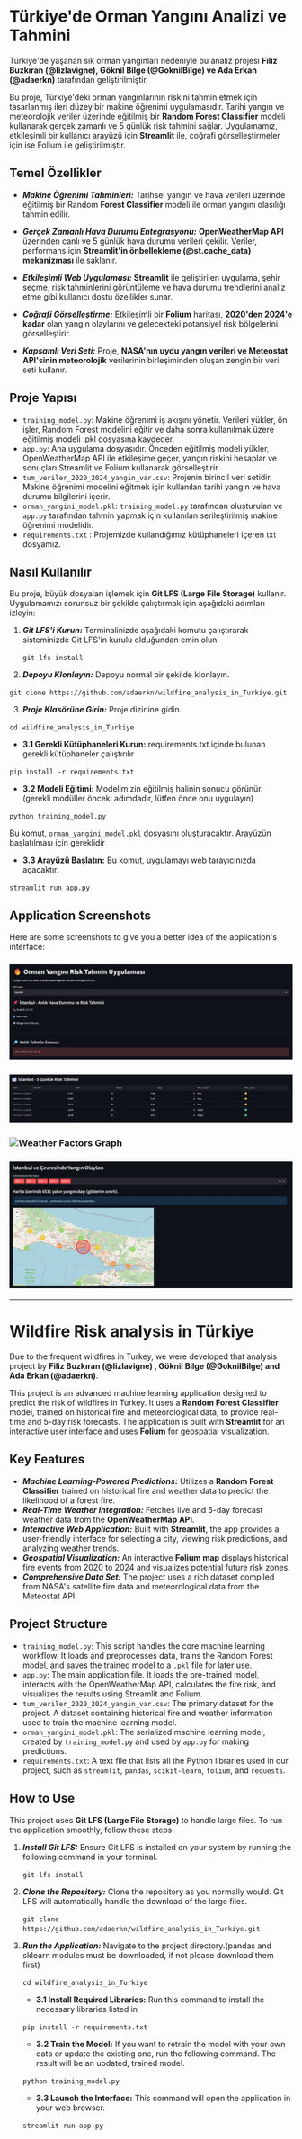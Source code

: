 # Türkiye'de Orman Yangını Analizi ve Tahmini

Türkiye'de yaşanan sık orman yangınları nedeniyle bu analiz projesi **Filiz Buzkıran (@lizlavigne), Göknil Bilge (@GoknilBilge) ve Ada Erkan (@adaerkn)** tarafından geliştirilmiştir.

Bu proje, Türkiye'deki orman yangınlarının riskini tahmin etmek için tasarlanmış ileri düzey bir makine öğrenimi uygulamasıdır. Tarihi yangın ve meteorolojik veriler üzerinde eğitilmiş bir **Random Forest Classifier** modeli kullanarak gerçek zamanlı ve 5 günlük risk tahmini sağlar. Uygulamamız, etkileşimli bir kullanıcı arayüzü için **Streamlit** ile, coğrafi görselleştirmeler için ise Folium ile geliştirilmiştir.

## Temel Özellikler
* ***Makine Öğrenimi Tahminleri:*** Tarihsel yangın ve hava verileri üzerinde eğitilmiş bir Random **Forest Classifier** modeli ile orman yangını olasılığı tahmin edilir.

* ***Gerçek Zamanlı Hava Durumu Entegrasyonu:*** **OpenWeatherMap API** üzerinden canlı ve 5 günlük hava durumu verileri çekilir. Veriler, performans için **Streamlit'in önbellekleme (@st.cache_data) mekanizması** ile saklanır.

* ***Etkileşimli Web Uygulaması:*** **Streamlit** ile geliştirilen uygulama, şehir seçme, risk tahminlerini görüntüleme ve hava durumu trendlerini analiz etme gibi kullanıcı dostu özellikler sunar.

* ***Coğrafi Görselleştirme:*** Etkileşimli bir **Folium** haritası, **2020'den 2024'e kadar** olan yangın olaylarını ve gelecekteki potansiyel risk bölgelerini görselleştirir.

* ***Kapsamlı Veri Seti:*** Proje, **NASA'nın uydu yangın verileri ve Meteostat API'sinin meteorolojik** verilerinin birleşiminden oluşan zengin bir veri seti kullanır.

## Proje Yapısı
* `training_model.py`: Makine öğrenimi iş akışını yönetir. Verileri yükler, ön işler, Random Forest modelini eğitir ve daha sonra kullanılmak üzere eğitilmiş modeli .pkl dosyasına kaydeder.
* `app.py`:  Ana uygulama dosyasıdır. Önceden eğitilmiş modeli yükler, OpenWeatherMap API ile etkileşime geçer, yangın riskini hesaplar ve sonuçları Streamlit ve Folium kullanarak görselleştirir.
* `tum_veriler_2020_2024_yangin_var.csv`: Projenin birincil veri setidir. Makine öğrenimi modelini eğitmek için kullanılan tarihi yangın ve hava durumu bilgilerini içerir.
*  `orman_yangini_model.pkl`: `training_model.py` tarafından oluşturulan ve  `app.py` 
tarafından tahmin yapmak için kullanılan serileştirilmiş makine öğrenimi modelidir.
* `requirements.txt` : Projemizde kullandığımız kütüphaneleri içeren txt dosyamız.
 

  
## Nasıl Kullanılır

Bu proje, büyük dosyaları işlemek için **Git LFS (Large File Storage)** kullanır. Uygulamamızı sorunsuz bir şekilde çalıştırmak için aşağıdaki adımları izleyin:


1. ***Git LFS'i Kurun:*** Terminalinizde aşağıdaki komutu çalıştırarak sisteminizde Git LFS'in kurulu olduğundan emin olun.

   `git lfs install`
   
2. ***Depoyu Klonlayın:*** Depoyu normal bir şekilde klonlayın. 

  `git clone https://github.com/adaerkn/wildfire_analysis_in_Turkiye.git`
  
3. ***Proje Klasörüne Girin:*** Proje dizinine gidin.
      
 `cd wildfire_analysis_in_Turkiye`
 
  *  **3.1 Gerekli Kütüphaneleri Kurun:** requirements.txt içinde bulunan gerekli kütüphaneler çalıştırılır

   `pip install -r requirements.txt`
    
  * **3.2 Modeli Eğitimi:** Modelimizin eğitilmiş halinin sonucu görünür. (gerekli modüller önceki adımdadır, lütfen önce onu uygulayın)
    
 `python training_model.py`

  Bu komut, `orman_yangini_model.pkl` dosyasını oluşturacaktır. Arayüzün başlatılması için gereklidir

  * **3.3 Arayüzü Başlatın:**
Bu komut, uygulamayı  web tarayıcınızda açacaktır.

 `streamlit run app.py`


## Application Screenshots
Here are some screenshots to give you a better idea of the application's interface:

### ![Current Weather and Risk Prediction](assets/1.bmp)

### ![5-Day Risk Forecast](assets/2.bmp)

### ![Weather Factors Graph](assets/3.bpm)

### ![Wildfire Locations Map](assets/4.bmp)


---------
# Wildfire Risk analysis in Türkiye
Due to the frequent wildfires in Turkey, we were developed that analysis project by **Filiz Buzkıran (@lizlavigne) ,  Göknil Bilge (@GoknilBilge) and Ada Erkan (@adaerkn)**.

This project is an advanced machine learning application designed to predict the risk of wildfires in Turkey. It uses a **Random Forest Classifier** model, trained on historical fire and meteorological data, to provide real-time and 5-day risk forecasts. The application is built with **Streamlit** for an interactive user interface and uses **Folium** for geospatial visualization.

## Key Features

* ***Machine Learning-Powered Predictions:*** Utilizes a **Random Forest Classifier** trained on historical fire and weather data to predict the likelihood of a forest fire.
* ***Real-Time Weather Integration:*** Fetches live and 5-day forecast weather data from the **OpenWeatherMap API**.
* ***Interactive Web Application:*** Built with **Streamlit**, the app provides a user-friendly interface for selecting a city, viewing risk predictions, and analyzing weather trends.
* ***Geospatial Visualization:***  An interactive **Folium map** displays historical fire events from 2020 to 2024 and visualizes potential future risk zones.
* ***Comprehensive Data Set:*** The project uses a rich dataset compiled from NASA's satellite fire data and meteorological data from the Meteostat API.

## Project Structure

* `training_model.py`: This script handles the core machine learning workflow. It loads and preprocesses data, trains the Random Forest model, and saves the trained model to a `.pkl` file for later use.
* `app.py`: The main application file. It loads the pre-trained model, interacts with the OpenWeatherMap API, calculates the fire risk, and visualizes the results using Streamlit and Folium.
* `tum_veriler_2020_2024_yangin_var.csv`: The primary dataset for the project. A dataset containing historical fire and weather information used to train the machine learning model.
* `orman_yangini_model.pkl`: The serialized machine learning model, created by `training_model.py` and used by `app.py` for making predictions.
* `requirements.txt`: A text file that lists all the Python libraries used in our project, such as `streamlit`, `pandas`, `scikit-learn`, `folium`, and `requests`.


## How to Use

This project uses **Git LFS (Large File Storage)** to handle large files. To run the application smoothly, follow these steps:

1. ***Install Git LFS:*** Ensure Git LFS is installed on your system by running the following command in your terminal.
   
    `git lfs install`

2. ***Clone the Repository:*** Clone the repository as you normally would. Git LFS will automatically handle the download of the large files.
 
    `git clone https://github.com/adaerkn/wildfire_analysis_in_Turkiye.git`

3. ***Run the Application:*** Navigate to the project directory.(pandas and sklearn modules must be downloaded, if not please download them first)
 
    `cd wildfire_analysis_in_Turkiye`

    * **3.1 Install Required Libraries:**  Run this command to install the necessary libraries listed in
      
    `pip install -r requirements.txt`
      
    * **3.2 Train the Model:** If you want to retrain the model with your own data or update the existing one, run the following command. The result will be an updated, trained model.
    
    `python training_model.py`

    * **3.3 Launch the Interface:**
    This command will open the application in your web browser.
    
    `streamlit run app.py` 
